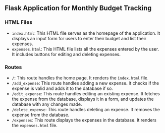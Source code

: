 ## Flask Application for Monthly Budget Tracking

### HTML Files

- `index.html`: This HTML file serves as the homepage of the application. It displays an input form for users to enter their budget and list their expenses.
- `expenses.html`: This HTML file lists all the expenses entered by the user. It includes buttons for editing and deleting expenses.

### Routes

- `/`: This route handles the home page. It renders the `index.html` file.
- `/add_expense`: This route handles adding a new expense. It checks if the expense is valid and adds it to the database if so.
- `/edit_expense`: This route handles editing an existing expense. It fetches the expense from the database, displays it in a form, and updates the database with any changes made.
- `/delete_expense`: This route handles deleting an expense. It removes the expense from the database.
- `/expenses`: This route displays the expenses in the database. It renders the `expenses.html` file.